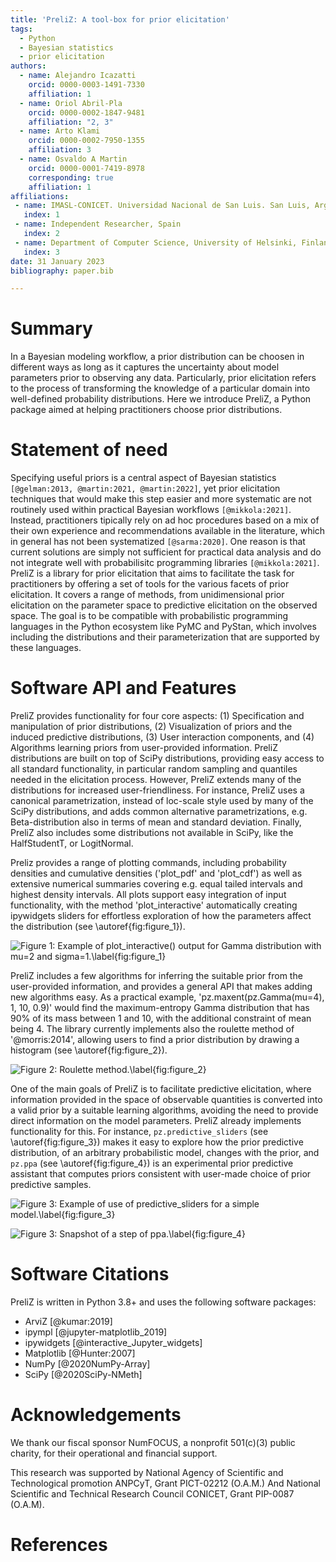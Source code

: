 ```yaml
---
title: 'PreliZ: A tool-box for prior elicitation'
tags:
  - Python
  - Bayesian statistics
  - prior elicitation
authors:
  - name: Alejandro Icazatti
    orcid: 0000-0003-1491-7330
    affiliation: 1
  - name: Oriol Abril-Pla
    orcid: 0000-0002-1847-9481
    affiliation: "2, 3"
  - name: Arto Klami
    orcid: 0000-0002-7950-1355
    affiliation: 3
  - name: Osvaldo A Martin
    orcid: 0000-0001-7419-8978
    corresponding: true
    affiliation: 1
affiliations:
 - name: IMASL-CONICET. Universidad Nacional de San Luis. San Luis, Argentina
   index: 1
 - name: Independent Researcher, Spain
   index: 2
 - name: Department of Computer Science, University of Helsinki, Finland
   index: 3
date: 31 January 2023
bibliography: paper.bib

---
```


# Summary

In a Bayesian modeling workflow, a prior distribution can be choosen in different ways as long as it captures the uncertainty about model parameters prior to observing any data. Particularly, prior elicitation refers to the process of transforming the knowledge of a particular domain into well-defined probability distributions. Here we introduce PreliZ, a Python package aimed at helping practitioners choose prior distributions.

# Statement of need

Specifying useful priors is a central aspect of Bayesian statistics `[@gelman:2013, @martin:2021, @martin:2022]`, yet prior elicitation techniques that would make this step easier and more systematic are not routinely used within practical Bayesian workflows `[@mikkola:2021]`. Instead, practitioners tipically rely on ad hoc procedures based on a mix of their own experience and recommendations available in the literature, which in general has not been systematized `[@sarma:2020]`. One reason is that current solutions are simply not sufficient for practical data analysis and do not integrate well with probabilisitc programming libraries `[@mikkola:2021]`. PreliZ is a library for prior elicitation that aims to facilitate the task for practitioners by offering a set of tools for the various facets of prior elicitation. It covers a range of methods, from unidimensional prior elicitation on the parameter space to predictive elicitation on the observed space. The goal is to be compatible with probabilistic programming languages in the Python ecosystem like PyMC and PyStan, which involves including the distributions and their parameterization that are supported by these languages.

# Software API and Features

PreliZ provides functionality for four core aspects: (1) Specification and manipulation of prior distributions, (2) Visualization of priors and the induced predictive distributions, (3) User interaction components, and (4) Algorithms learning priors from user-provided information.
PreliZ distributions are built on top of SciPy distributions, providing easy access to all standard functionality, in particular random sampling and quantiles needed in the elicitation process. However, PreliZ extends many of the distributions for increased user-friendliness. For instance, PreliZ uses a canonical parametrization, instead of loc-scale style used by many of the SciPy distributions, and adds common alternative parametrizations,  e.g. Beta-distribution also in terms of mean and standard deviation. Finally, PreliZ also includes some distributions not available in SciPy, like the HalfStudentT, or LogitNormal.

Preliz provides a range of plotting commands, including probability densities and cumulative densities ('plot_pdf' and 'plot_cdf') as well as extensive numerical summaries covering e.g. equal tailed intervals and highest density intervals. All plots support easy integration of input functionality, with the method 'plot_interactive' automatically creating ipywidgets sliders for effortless exploration of how the parameters affect the distribution (see \autoref{fig:figure_1}).

![Figure 1: Example of plot_interactive() output for Gamma distribution with mu=2 and sigma=1.\label{fig:figure_1}](figures/figure_1.png)

PreliZ includes a few algorithms for inferring the suitable prior from the user-provided information, and provides a general API that makes adding new algorithms easy. As a practical example, 'pz.maxent(pz.Gamma(mu=4), 1, 10, 0.9)' would find the maximum-entropy Gamma distribution that has 90% of its mass between 1 and 10, with the additional constraint of mean being 4. The library currently implements also the roulette method of '@morris:2014', allowing users to find a prior distribution by drawing a histogram (see \autoref{fig:figure_2}).

![Figure 2: Roulette method.\label{fig:figure_2}](figures/figure_2.png)

One of the main goals of PreliZ is to facilitate predictive elicitation, where information provided in the space of observable quantities is converted into a valid prior by a suitable learning algorithms, avoiding the need to provide direct information on the model parameters. PreliZ already implements functionality for this. For instance, `pz.predictive_sliders` (see \autoref{fig:figure_3}) makes it easy to explore how the prior predictive distribution, of an arbitrary probabilistic model, changes with the prior, and `pz.ppa` (see \autoref{fig:figure_4}) is an experimental prior predictive assistant that computes priors consistent with user-made choice of prior predictive samples. 

![Figure 3: Example of use of predictive_sliders for a simple model.\label{fig:figure_3}](figures/figure_3.png)

![Figure 3: Snapshot of a step of ppa.\label{fig:figure_4}](figures/figure_4.png)

# Software Citations

PreliZ is written in Python 3.8+ and uses the following software packages:

* ArviZ [@kumar:2019]
* ipympl [@jupyter-matplotlib_2019]
* ipywidgets  [@interactive_Jupyter_widgets]
* Matplotlib [@Hunter:2007]
* NumPy [@2020NumPy-Array]
* SciPy [@2020SciPy-NMeth]

# Acknowledgements

We thank our fiscal sponsor NumFOCUS, a nonprofit 501(c)(3) public charity, for their operational and financial support.

This research was supported by National Agency of Scientific and Technological promotion ANPCyT, Grant PICT-02212 (O.A.M.) And National Scientific and Technical Research Council CONICET, Grant PIP-0087 (O.A.M).

# References
